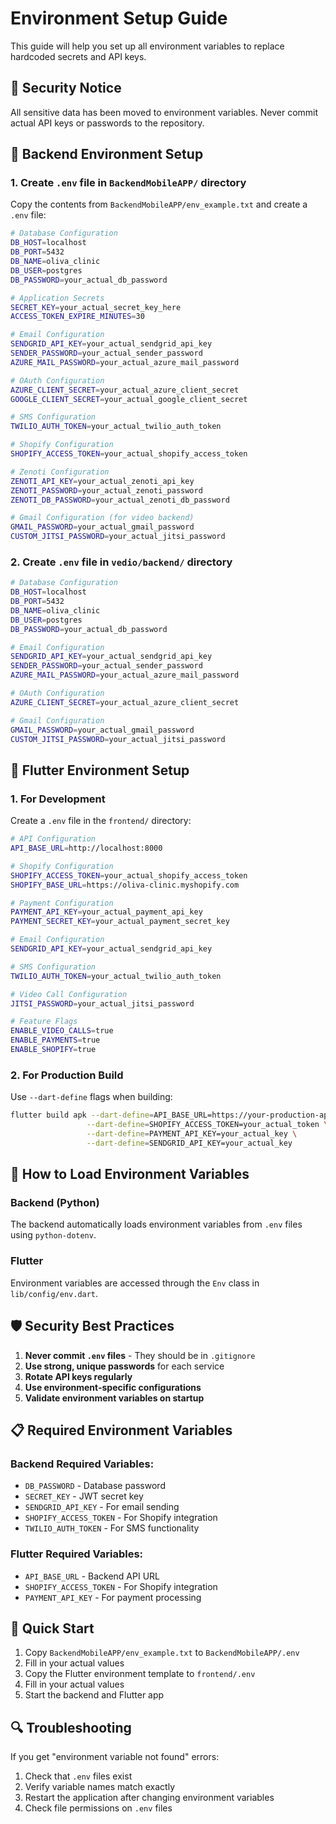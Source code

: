 # Environment Setup Guide

This guide will help you set up all environment variables to replace hardcoded secrets and API keys.

## 🚨 Security Notice

All sensitive data has been moved to environment variables. Never commit actual API keys or passwords to the repository.

## 📁 Backend Environment Setup

### 1. Create `.env` file in `BackendMobileAPP/` directory

Copy the contents from `BackendMobileAPP/env_example.txt` and create a `.env` file:

```bash
# Database Configuration
DB_HOST=localhost
DB_PORT=5432
DB_NAME=oliva_clinic
DB_USER=postgres
DB_PASSWORD=your_actual_db_password

# Application Secrets
SECRET_KEY=your_actual_secret_key_here
ACCESS_TOKEN_EXPIRE_MINUTES=30

# Email Configuration
SENDGRID_API_KEY=your_actual_sendgrid_api_key
SENDER_PASSWORD=your_actual_sender_password
AZURE_MAIL_PASSWORD=your_actual_azure_mail_password

# OAuth Configuration
AZURE_CLIENT_SECRET=your_actual_azure_client_secret
GOOGLE_CLIENT_SECRET=your_actual_google_client_secret

# SMS Configuration
TWILIO_AUTH_TOKEN=your_actual_twilio_auth_token

# Shopify Configuration
SHOPIFY_ACCESS_TOKEN=your_actual_shopify_access_token

# Zenoti Configuration
ZENOTI_API_KEY=your_actual_zenoti_api_key
ZENOTI_PASSWORD=your_actual_zenoti_password
ZENOTI_DB_PASSWORD=your_actual_zenoti_db_password

# Gmail Configuration (for video backend)
GMAIL_PASSWORD=your_actual_gmail_password
CUSTOM_JITSI_PASSWORD=your_actual_jitsi_password
```

### 2. Create `.env` file in `vedio/backend/` directory

```bash
# Database Configuration
DB_HOST=localhost
DB_PORT=5432
DB_NAME=oliva_clinic
DB_USER=postgres
DB_PASSWORD=your_actual_db_password

# Email Configuration
SENDGRID_API_KEY=your_actual_sendgrid_api_key
SENDER_PASSWORD=your_actual_sender_password
AZURE_MAIL_PASSWORD=your_actual_azure_mail_password

# OAuth Configuration
AZURE_CLIENT_SECRET=your_actual_azure_client_secret

# Gmail Configuration
GMAIL_PASSWORD=your_actual_gmail_password
CUSTOM_JITSI_PASSWORD=your_actual_jitsi_password
```

## 📱 Flutter Environment Setup

### 1. For Development

Create a `.env` file in the `frontend/` directory:

```bash
# API Configuration
API_BASE_URL=http://localhost:8000

# Shopify Configuration
SHOPIFY_ACCESS_TOKEN=your_actual_shopify_access_token
SHOPIFY_BASE_URL=https://oliva-clinic.myshopify.com

# Payment Configuration
PAYMENT_API_KEY=your_actual_payment_api_key
PAYMENT_SECRET_KEY=your_actual_payment_secret_key

# Email Configuration
SENDGRID_API_KEY=your_actual_sendgrid_api_key

# SMS Configuration
TWILIO_AUTH_TOKEN=your_actual_twilio_auth_token

# Video Call Configuration
JITSI_PASSWORD=your_actual_jitsi_password

# Feature Flags
ENABLE_VIDEO_CALLS=true
ENABLE_PAYMENTS=true
ENABLE_SHOPIFY=true
```

### 2. For Production Build

Use `--dart-define` flags when building:

```bash
flutter build apk --dart-define=API_BASE_URL=https://your-production-api.com \
                 --dart-define=SHOPIFY_ACCESS_TOKEN=your_actual_token \
                 --dart-define=PAYMENT_API_KEY=your_actual_key \
                 --dart-define=SENDGRID_API_KEY=your_actual_key
```

## 🔧 How to Load Environment Variables

### Backend (Python)

The backend automatically loads environment variables from `.env` files using `python-dotenv`.

### Flutter

Environment variables are accessed through the `Env` class in `lib/config/env.dart`.

## 🛡️ Security Best Practices

1. **Never commit `.env` files** - They should be in `.gitignore`
2. **Use strong, unique passwords** for each service
3. **Rotate API keys regularly**
4. **Use environment-specific configurations**
5. **Validate environment variables on startup**

## 📋 Required Environment Variables

### Backend Required Variables:
- `DB_PASSWORD` - Database password
- `SECRET_KEY` - JWT secret key
- `SENDGRID_API_KEY` - For email sending
- `SHOPIFY_ACCESS_TOKEN` - For Shopify integration
- `TWILIO_AUTH_TOKEN` - For SMS functionality

### Flutter Required Variables:
- `API_BASE_URL` - Backend API URL
- `SHOPIFY_ACCESS_TOKEN` - For Shopify integration
- `PAYMENT_API_KEY` - For payment processing

## 🚀 Quick Start

1. Copy `BackendMobileAPP/env_example.txt` to `BackendMobileAPP/.env`
2. Fill in your actual values
3. Copy the Flutter environment template to `frontend/.env`
4. Fill in your actual values
5. Start the backend and Flutter app

## 🔍 Troubleshooting

If you get "environment variable not found" errors:
1. Check that `.env` files exist
2. Verify variable names match exactly
3. Restart the application after changing environment variables
4. Check file permissions on `.env` files
